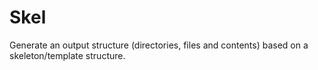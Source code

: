Skel
====

Generate an output structure (directories, files and contents) based on
a skeleton/template structure.
